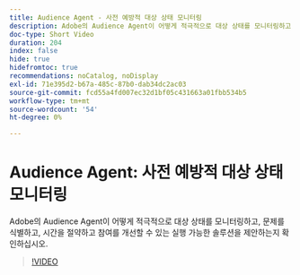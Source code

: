 ```yaml
---
title: Audience Agent - 사전 예방적 대상 상태 모니터링
description: Adobe의 Audience Agent이 어떻게 적극적으로 대상 상태를 모니터링하고, 문제를 식별하고, 시간을 절약하고 참여를 개선할 수 있는 실행 가능한 솔루션을 제안하는지 확인하십시오.
doc-type: Short Video
duration: 204
index: false
hide: true
hidefromtoc: true
recommendations: noCatalog, noDisplay
exl-id: 71e395d2-b67a-485c-87b0-dab34dc2ac03
source-git-commit: fcd55a4fd007ec32d1bf05c431663a01fbb534b5
workflow-type: tm+mt
source-wordcount: '54'
ht-degree: 0%

---
```


# Audience Agent: 사전 예방적 대상 상태 모니터링

Adobe의 Audience Agent이 어떻게 적극적으로 대상 상태를 모니터링하고, 문제를 식별하고, 시간을 절약하고 참여를 개선할 수 있는 실행 가능한 솔루션을 제안하는지 확인하십시오.

<!-- 62_S653_3442539_203_audience-agent-proactive-audience-health-monitoring -->
>[!VIDEO](https://video.tv.adobe.com/v/3460062/?learn=on&enablevpops=true&captions=kor)
